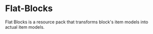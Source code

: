 # Flat-Blocks
Flat Blocks is a resource pack that transforms block's item models into actual item models.
